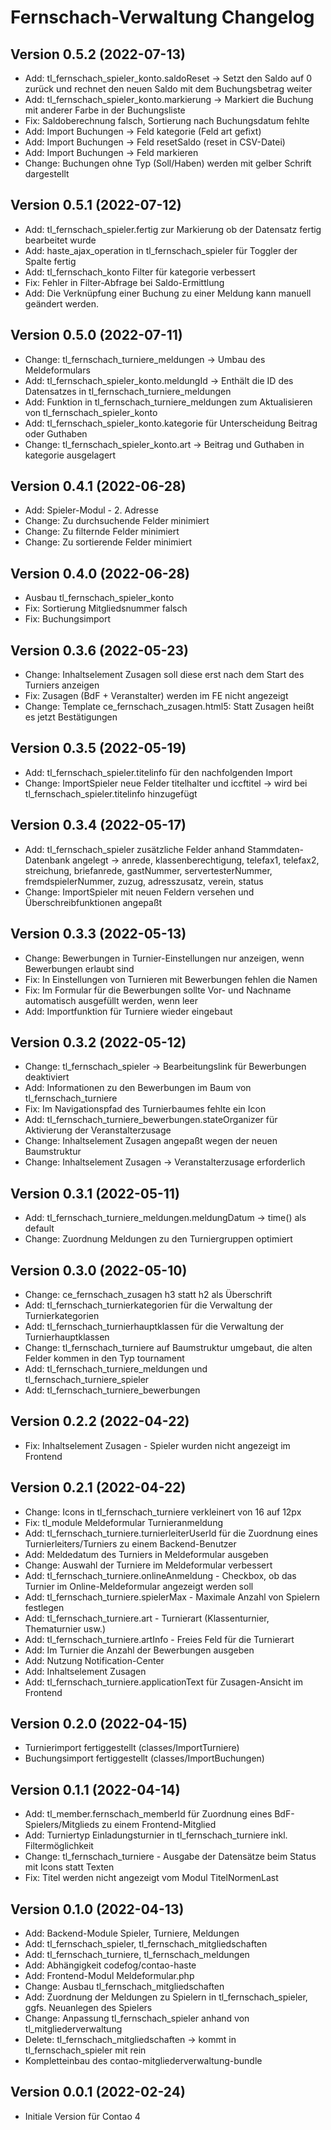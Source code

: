 # Fernschach-Verwaltung Changelog

## Version 0.5.2 (2022-07-13)

* Add: tl_fernschach_spieler_konto.saldoReset -> Setzt den Saldo auf 0 zurück und rechnet den neuen Saldo mit dem Buchungsbetrag weiter
* Add: tl_fernschach_spieler_konto.markierung -> Markiert die Buchung mit anderer Farbe in der Buchungsliste
* Fix: Saldoberechnung falsch, Sortierung nach Buchungsdatum fehlte
* Add: Import Buchungen -> Feld kategorie (Feld art gefixt)
* Add: Import Buchungen -> Feld resetSaldo (reset in CSV-Datei)
* Add: Import Buchungen -> Feld markieren
* Change: Buchungen ohne Typ (Soll/Haben) werden mit gelber Schrift dargestellt

## Version 0.5.1 (2022-07-12)

* Add: tl_fernschach_spieler.fertig zur Markierung ob der Datensatz fertig bearbeitet wurde
* Add: haste_ajax_operation in tl_fernschach_spieler für Toggler der Spalte fertig
* Add: tl_fernschach_konto Filter für kategorie verbessert
* Fix: Fehler in Filter-Abfrage bei Saldo-Ermittlung
* Add: Die Verknüpfung einer Buchung zu einer Meldung kann manuell geändert werden.

## Version 0.5.0 (2022-07-11)

* Change: tl_fernschach_turniere_meldungen -> Umbau des Meldeformulars
* Add: tl_fernschach_spieler_konto.meldungId -> Enthält die ID des Datensatzes in tl_fernschach_turniere_meldungen
* Add: Funktion in tl_fernschach_turniere_meldungen zum Aktualisieren von tl_fernschach_spieler_konto 
* Add: tl_fernschach_spieler_konto.kategorie für Unterscheidung Beitrag oder Guthaben
* Change: tl_fernschach_spieler_konto.art -> Beitrag und Guthaben in kategorie ausgelagert

## Version 0.4.1 (2022-06-28)

* Add: Spieler-Modul - 2. Adresse
* Change: Zu durchsuchende Felder minimiert
* Change: Zu filternde Felder minimiert
* Change: Zu sortierende Felder minimiert

## Version 0.4.0 (2022-06-28)

* Ausbau tl_fernschach_spieler_konto  
* Fix: Sortierung Mitgliedsnummer falsch
* Fix: Buchungsimport

## Version 0.3.6 (2022-05-23)

* Change: Inhaltselement Zusagen soll diese erst nach dem Start des Turniers anzeigen
* Fix: Zusagen (BdF + Veranstalter) werden im FE nicht angezeigt
* Change: Template ce_fernschach_zusagen.html5: Statt Zusagen heißt es jetzt Bestätigungen

## Version 0.3.5 (2022-05-19)

* Add: tl_fernschach_spieler.titelinfo für den nachfolgenden Import
* Change: ImportSpieler neue Felder titelhalter und iccftitel -> wird bei tl_fernschach_spieler.titelinfo hinzugefügt

## Version 0.3.4 (2022-05-17)

* Add: tl_fernschach_spieler zusätzliche Felder anhand Stammdaten-Datenbank angelegt -> anrede, klassenberechtigung, telefax1, telefax2, streichung, briefanrede, gastNummer, servertesterNummer, fremdspielerNummer, zuzug, adresszusatz, verein, status
* Change: ImportSpieler mit neuen Feldern versehen und Überschreibfunktionen angepaßt

## Version 0.3.3 (2022-05-13)

* Change: Bewerbungen in Turnier-Einstellungen nur anzeigen, wenn Bewerbungen erlaubt sind
* Fix: In Einstellungen von Turnieren mit Bewerbungen fehlen die Namen
* Fix: Im Formular für die Bewerbungen sollte Vor- und Nachname automatisch ausgefüllt werden, wenn leer
* Add: Importfunktion für Turniere wieder eingebaut

## Version 0.3.2 (2022-05-12)

* Change: tl_fernschach_spieler -> Bearbeitungslink für Bewerbungen deaktiviert
* Add: Informationen zu den Bewerbungen im Baum von tl_fernschach_turniere
* Fix: Im Navigationspfad des Turnierbaumes fehlte ein Icon
* Add: tl_fernschach_turniere_bewerbungen.stateOrganizer für Aktivierung der Veranstalterzusage
* Change: Inhaltselement Zusagen angepaßt wegen der neuen Baumstruktur
* Change: Inhaltselement Zusagen -> Veranstalterzusage erforderlich

## Version 0.3.1 (2022-05-11)

* Add: tl_fernschach_turniere_meldungen.meldungDatum -> time() als default
* Change: Zuordnung Meldungen zu den Turniergruppen optimiert

## Version 0.3.0 (2022-05-10)

* Change: ce_fernschach_zusagen h3 statt h2 als Überschrift
* Add: tl_fernschach_turnierkategorien für die Verwaltung der Turnierkategorien
* Add: tl_fernschach_turnierhauptklassen für die Verwaltung der Turnierhauptklassen
* Change: tl_fernschach_turniere auf Baumstruktur umgebaut, die alten Felder kommen in den Typ tournament
* Add: tl_fernschach_turniere_meldungen und tl_fernschach_turniere_spieler
* Add: tl_fernschach_turniere_bewerbungen

## Version 0.2.2 (2022-04-22)

* Fix: Inhaltselement Zusagen - Spieler wurden nicht angezeigt im Frontend

## Version 0.2.1 (2022-04-22)

* Change: Icons in tl_fernschach_turniere verkleinert von 16 auf 12px
* Fix: tl_module Meldeformular Turnieranmeldung
* Add: tl_fernschach_turniere.turnierleiterUserId für die Zuordnung eines Turnierleiters/Turniers zu einem Backend-Benutzer
* Add: Meldedatum des Turniers in Meldeformular ausgeben
* Change: Auswahl der Turniere im Meldeformular verbessert
* Add: tl_fernschach_turniere.onlineAnmeldung - Checkbox, ob das Turnier im Online-Meldeformular angezeigt werden soll
* Add: tl_fernschach_turniere.spielerMax - Maximale Anzahl von Spielern festlegen
* Add: tl_fernschach_turniere.art - Turnierart (Klassenturnier, Thematurnier usw.)
* Add: tl_fernschach_turniere.artInfo - Freies Feld für die Turnierart
* Add: Im Turnier die Anzahl der Bewerbungen ausgeben
* Add: Nutzung Notification-Center
* Add: Inhaltselement Zusagen
* Add: tl_fernschach_turniere.applicationText für Zusagen-Ansicht im Frontend

## Version 0.2.0 (2022-04-15)

* Turnierimport fertiggestellt (classes/ImportTurniere)
* Buchungsimport fertiggestellt (classes/ImportBuchungen)

## Version 0.1.1 (2022-04-14)

* Add: tl_member.fernschach_memberId für Zuordnung eines BdF-Spielers/Mitglieds zu einem Frontend-Mitglied
* Add: Turniertyp Einladungsturnier in tl_fernschach_turniere inkl. Filtermöglichkeit
* Change: tl_fernschach_turniere - Ausgabe der Datensätze beim Status mit Icons statt Texten
* Fix: Titel werden nicht angezeigt vom Modul TitelNormenLast

## Version 0.1.0 (2022-04-13)

* Add: Backend-Module Spieler, Turniere, Meldungen
* Add: tl_fernschach_spieler, tl_fernschach_mitgliedschaften
* Add: tl_fernschach_turniere, tl_fernschach_meldungen
* Add: Abhängigkeit codefog/contao-haste
* Add: Frontend-Modul Meldeformular.php
* Change: Ausbau tl_fernschach_mitgliedschaften
* Add: Zuordnung der Meldungen zu Spielern in tl_fernschach_spieler, ggfs. Neuanlegen des Spielers
* Change: Anpassung tl_fernschach_spieler anhand von tl_mitgliederverwaltung
* Delete: tl_fernschach_mitgliedschaften -> kommt in tl_fernschach_spieler mit rein
* Kompletteinbau des contao-mitgliederverwaltung-bundle

## Version 0.0.1 (2022-02-24)

* Initiale Version für Contao 4
